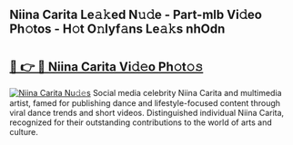 ## Niina Carita Le𝚊𝚔ed N𝚞𝚍e - Part-mlb Vi𝚍eo Ph𝚘tos - H𝚘t O𝚗lyf𝚊ns Le𝚊𝚔s nhOdn

# <h2><a href="http://hf7lr4g.feru.top/?c=Niina+Carita">🔗 👉 🔴 Niina Carita Vi𝚍𝚎o Ph𝚘t𝚘𝚜</a></h2>

[![Niina Carita Nu𝚍𝚎s](https://i.imgur.com/0TWrTi3.gif)](http://hf7lr4g.feru.top/?c=Niina+Carita)
Social media celebrity Niina Carita and multimedia artist, famed for publishing dance and lifestyle-focused content through viral dance trends and short videos. Distinguished individual Niina Carita, recognized for their outstanding contributions to the world of arts and culture. 
